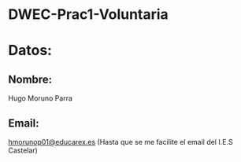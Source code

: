 # DWEC-Prac1-Voluntaria

# Datos:
## Nombre:
Hugo Moruno Parra
## Email: 
hmorunop01@educarex.es (Hasta que se me facilite el email del I.E.S Castelar)
